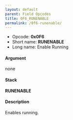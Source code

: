 ```yaml
---
layout: default
parent: Field Opcodes
title: 0F6_RUNENABLE
permalink: /0f6-runenable/
---
```


-   Opcode: **0x0F6**
-   Short name: **RUNENABLE**
-   Long name: Enable Running

#### Argument

none

#### Stack

  
**RUNENABLE**

#### Description

Enables running.
